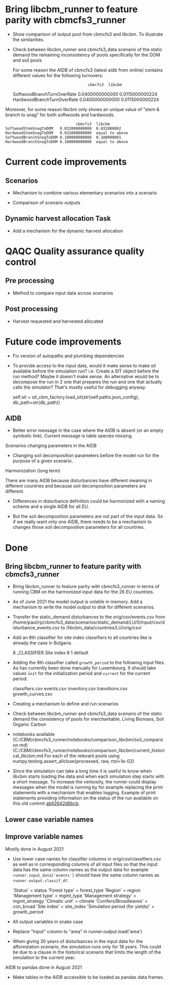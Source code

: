 # Bring libcbm_runner to feature parity with cbmcfs3_runner

- Show comparison of output pool from cbmcfs3 and libcbm. To illustrate the 
  similarities.

- Check between libcbm_runner and cbmcfs3_data scenario of the static demand the
  remaining inconsistency of pools specifically for the DOM and soil pools

  For some reason the AIDB of cbmcfs3 (latest aidb from online) contains different values for the following turnovers:

                                       cbmcfs3	libcbm
    SoftwoodBranchTurnOverRate	0.0400000000000	0.0115000000224
    HardwoodBranchTurnOverRate	0.0400000000000	0.0115000000224

Moreover, for some reason libcbm only shows an unique value of “stem & branch to snag” for both softwoods and hardwoods.

                                   cbmcfs3	libcbm
    SoftwoodStemSnagToDOM	0.032000000000	0.032000002
    HardwoodStemSnagToDOM	0.032000000000	equal to above
    SoftwoodBranchSnagToDOM	0.100000000000	0.100000001
    HardwoodBranchSnagToDOM	0.100000000000	equal to above


# Current code improvements

## Scenarios

- Mechanism to combine various elementary scenarios into a scenario

- Comparison of scenario outputs


## Dynamic harvest allocation Task

- Add a mechanism for the dynamic harvest allocation




# QAQC Quality assurance quality control

## Pre processing

- Method to compare input data across scenarios


## Post processing

- Harvest requested and harvested allocated


# Future code improvements

- Fix version of autopaths and plumbing dependencies

- To provide access to the input data, would it make sense to make sit available before 
  the simulation run?  i.e. Create a SIT object before the run method? Maybe it doesn't 
  make sense. An alternative would be to decompose the run in 2 one that prepares the 
  run and one that actually calls the simulator? That's mostly useful for debugging 
  anyway.

    self.sit = sit_cbm_factory.load_sit(str(self.paths.json_config), db_path=str(db_path))


## AIDB 

- Better error message in the case where the AIDB is absent (or an empty symbolic link).
  Current message is table species missing.

Scenarios changing parameters in the AIDB

- Changing soil decomposition parameters before the model run for the purpose of a given 
  scenario.

Harmonization (long term)

There are many AIDB because disturbances have different meaning in different countries
and because soil decomposition parameters are different.

- Differences in disturbance definition could be harmonized with a naming scheme and a
  single AIDB for all EU.

- But the soil decomposition parameters are not part of the input data. So if we really
  want only one AIDB, there needs to be a mechanism to changes those soil decomposition
  parameters for all countries.



# Done

## Bring libcbm_runner to feature parity with cbmcfs3_runner

- Bring libcbm_runner to feature parity with cbmcfs3_runner in terms of running CBM on
  the harmonized input data for the 26 EU countries.

- As of June 2021 the model output is volatile in memory. Add a mechanism to write the
  model output to disk for different scenarios.

- Transfer the static_demand disturbances to the orig/csv/events.csv
  from
  /home/paul/rp/cbmcfs3_data/scenarios/static_demand/LU/0/input/csv/disturbance_events.csv
  to /libcbm_data/countries/LU/orig/csv/

* Add an 8th classifier for site index classifiers to all countries like is already the
  case in Bulgaria.

  8	_CLASSIFIER	Site index
  8	1 default

- Adding the 9th classifier called `growth_period` to the following input files. As has
  currently been done manually for Luxembourg. It should take values ̀`init` for the
  initialization period and `current` for the current period.

    classifiers.csv
    events.csv
    inventory.csv
    transitions.csv
    growth_curves.csv

- Creating a mechanism to define and run scenarios

- Check between libcbm_runner and cbmcfs3_data scenario of the static demand the
  consistency of pools for merchantable, Living Biomass, Soil Organic Carbon

- notebooks available
  (C:/CBM/cbmcfs3_runner/notebooks/comparison_libcbm/soil_comparison.md)
  (C:/CBM/cbmcfs3_runner/notebooks/comparison_libcbm/current_historical_libcbm.md
  For each of the relevant pools using
  numpy.testing.assert_allclose(processed, raw, rtol=1e-02)

- Since the simulation can take a long time it is useful to know when libcbm starts
  loading the data and when each simulation step starts with a short message. To
  increase the verbosity, the runner could display messages when the model is running by
  for example replacing the print statements with a mechanism that enables logging.
  Example of print statements providing information on the status of the run available
  on this old commit
  [ab62642d6bcb](https://gitlab.com/bioeconomy/libcbm/libcbm_runner/-/commit/ab62642d6bcb13e88f79973814f9a4735f7a2cbf).


## Lower case variable names

## Improve variable names 

Mostly done in August 2021

- Use lower case names for classifier columns in orig/csv/classifiers.csv
  as well as in corresponding columns of all input files
  so that the input data has the same column names as the output data for example  
  `runner.input_data['events']` should have the same column names as
  `runner.output.classif_df`.

     'Status' =  status
     'Forest type' =  forest_type
     'Region' =  region
     'Management type' = mgmt_type
     'Management strategy' = mgmt_strategy
     'Climatic unit' = climate
     'Conifers/Broadleaves' = con_broad
     'Site index' = site_index
     'Simulation period (for yields)' = growth_period

- All output variables in snake case

- Replace "Input" column to "area" in runner.output.load('area')

- When giving 30 years of disturbances in the input data for the afforestation scenario, 
  the simulation runs only for 18 years. This could be due to a clause in the historical 
  scenario that limits the length of the simulation to the current year.

AIDB to pandas done in  August 2021

- Make tables in the AIDB accessible to be loaded as pandas data frames.

